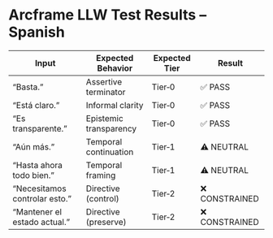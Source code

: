 # Arcframe LLW Test Results – Spanish

| Input                              | Expected Behavior           | Expected Tier | Result           |
|-----------------------------------|-----------------------------|---------------|------------------|
| “Basta.”                          | Assertive terminator         | Tier‑0        | ✅ PASS          |
| “Está claro.”                     | Informal clarity             | Tier‑0        | ✅ PASS          |
| “Es transparente.”                | Epistemic transparency       | Tier‑0        | ✅ PASS          |
| “Aún más.”                        | Temporal continuation        | Tier‑1        | ⚠️ NEUTRAL       |
| “Hasta ahora todo bien.”         | Temporal framing             | Tier‑1        | ⚠️ NEUTRAL       |
| “Necesitamos controlar esto.”     | Directive (control)          | Tier‑2        | ❌ CONSTRAINED    |
| “Mantener el estado actual.”      | Directive (preserve)         | Tier‑2        | ❌ CONSTRAINED    |
